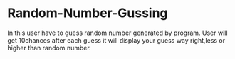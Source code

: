# Random-Number-Gussing
In this user have to  guess random number generated by program.
User will get 10chances after each guess it will display your guess way right,less or higher than random number.
